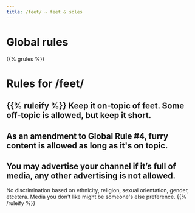```yaml
---
title: /feet/ ~ feet & soles
---
```


# Global rules

{{% grules %}}


# Rules for /feet/

{{% ruleify %}}
Keep it on-topic of feet. Some off-topic is allowed, but keep it short.
-
As an amendment to Global Rule #4, furry content is allowed as long as it's on topic.
-
You may advertise your channel if it’s full of media, any other advertising is not allowed.
-
No discrimination based on ethnicity, religion, sexual orientation, gender, etcetera. Media you don't like might be someone's else preference.
{{% /ruleify %}}
